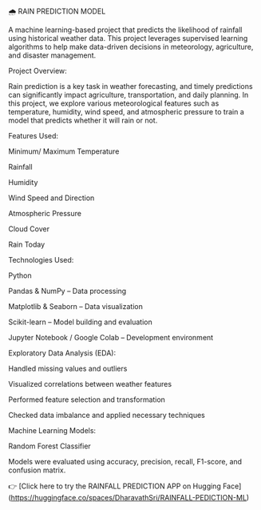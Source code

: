 🌧️ RAIN PREDICTION MODEL

A machine learning-based project that predicts the likelihood of rainfall using historical weather data. This project leverages supervised learning algorithms to help make data-driven decisions in meteorology, agriculture, and disaster management.

Project Overview:


Rain prediction is a key task in weather forecasting, and timely predictions can significantly impact agriculture, transportation, and daily planning. In this project, we explore various meteorological features such as temperature, humidity, wind speed, and atmospheric pressure to train a model that predicts whether it will rain or not.


Features Used:

Minimum/ Maximum Temperature

Rainfall

Humidity

Wind Speed and Direction

Atmospheric Pressure

Cloud Cover

Rain Today

Technologies Used:


Python

Pandas & NumPy – Data processing

Matplotlib & Seaborn – Data visualization

Scikit-learn – Model building and evaluation

Jupyter Notebook / Google Colab – Development environment

Exploratory Data Analysis (EDA):


Handled missing values and outliers

Visualized correlations between weather features

Performed feature selection and transformation

Checked data imbalance and applied necessary techniques


Machine Learning Models:


Random Forest Classifier


Models were evaluated using accuracy, precision, recall, F1-score, and confusion matrix.


👉 [Click here to try the RAINFALL PREDICTION APP on Hugging Face] (https://huggingface.co/spaces/DharavathSri/RAINFALL-PEDICTION-ML)
